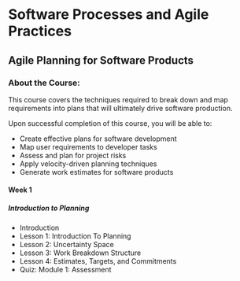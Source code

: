 # Software Processes and Agile Practices
## Agile Planning for Software Products
### About the Course:
This course covers the techniques required to break down and map requirements into plans that will ultimately drive software production.

Upon successful completion of this course, you will be able to:

 - Create effective plans for software development
 - Map user requirements to developer tasks
 - Assess and plan for project risks
 - Apply velocity-driven planning techniques
 - Generate work estimates for software products

#### Week 1
##### Introduction to Planning
- Introduction
- Lesson 1: Introduction To Planning
- Lesson 2: Uncertainty Space
- Lesson 3: Work Breakdown Structure
- Lesson 4: Estimates, Targets, and Commitments
- Quiz: Module 1: Assessment
